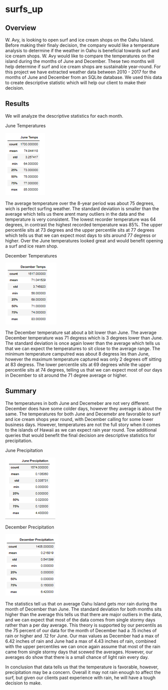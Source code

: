 # surfs_up
## Overview
W. Avy, is looking to open surf and ice cream shops on the Oahu Island. Before making their finaly decision, the company would like a temperature analysis to determine if the weather in Oahu is beneficial towards surf and ice cream shops. W. Avy would like to compare the temperatures on the island during the months of June and December. These two months will help determine if surf and ice cream shops are sustainable year-round. For this project we have extracted weather data between 2010 - 2017 for the months of June and December from an SQLite database. We used this data to create descriptive statistic which will help our client to make their decision.

## Results

We will analyze the descriptive statistics for each month. 

June Temperatures

![june](https://github.com/JoseEspinosaTello/surfs_up/blob/main/Resources/june.png)

The average temperature over the 8-year period was about 75 degrees, wich is perfect surfing weather. The standard deviation is smaller than the average which tells us there arent many outliers in the data and the temperature is very consistent. The lowest recorder temperature was 64 degrees, in contrast the highest recorded temperature was 85%. The upper percentile sits at 73 degrees and the upper percentile sits at 77 degrees which tells us that we can expect most days to sits around 77 degress or higher. Over the June temperatures looked great and would benefit opening a surf and ice ream shop.

December Temperatures

![dec](https://github.com/JoseEspinosaTello/surfs_up/blob/main/Resources/dec.png)

The December temperature sat about a bit lower than June. The average December temperature was 71 degress which is 3 degrees lower than June. The standard deviation is once again lower than the average which tells us that we can expect the temperatures to sit close to the average range. The minimum temperature camputred was about 8 degress les than June, however the maximum temperature captured was only 2 degrees off sitting at 83 degress. The lower percentile sits at 69 degrees while the upper percentile sits at 74 degrees, telling us that we can expect most of our days in December to sit around the 71 degree average or higher.

## Summary

The temperatures in both June and Decemeber are not very different. December does have some colder days, however they average is about the same. The temperatures for both June and Decemebr are favorable to surf and ice cream shops year round, with December calling for some lower business days. However, temperatures are not the full story when it comes to the islands of Hawaii as we can expect rain year round. Tow additional queries that would benefit the final decision are descriptive statistics for precipitation.

June Precipitation

![june_prcp](https://github.com/JoseEspinosaTello/surfs_up/blob/main/Resources/june_prcp.png)

December Precipitation

![dec_prcp](https://github.com/JoseEspinosaTello/surfs_up/blob/main/Resources/dec_prcp.png)

The statistics tell us that on average Oahu Island gets mor rain during the month of December than June. The standard deviation for both months sits higher than the average this tells us that there are major outliers in the data, and we can expect that most of the data comes from single stormy days rather than a per day average. This theory is supported by our percentils as the 75 percent of our data for the month of December had a .15 inches of rain or higher and .12 for June. Our max values as December had a max of 6.42 inches of rain and June had a max of 4.43 inches of rain, combined with the upper percentiles we can once again assume that most of the rain came from single stormy days that scewed the averages. However, our averages do show that there is a small chance of light rain every day.

In conclusion that data tells us that the temperature is favorable, however, precipitation may be a concern. Overall it may not rain enough to affect the surf, but given our clients past experience with rain, he will have a tough decision to make.   

